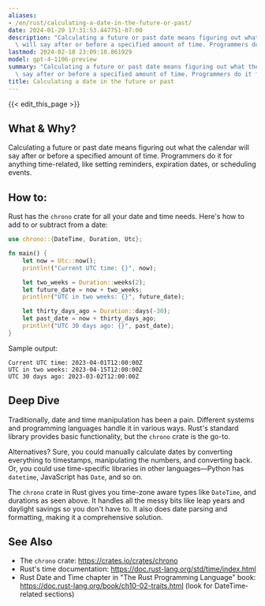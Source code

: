 ```yaml
---
aliases:
- /en/rust/calculating-a-date-in-the-future-or-past/
date: 2024-01-20 17:31:53.447751-07:00
description: "Calculating a future or past date means figuring out what the calendar\
  \ will say after or before a specified amount of time. Programmers do it for anything\u2026"
lastmod: 2024-02-18 23:09:10.861929
model: gpt-4-1106-preview
summary: "Calculating a future or past date means figuring out what the calendar will\
  \ say after or before a specified amount of time. Programmers do it for anything\u2026"
title: Calculating a date in the future or past
---
```


{{< edit_this_page >}}

## What & Why?

Calculating a future or past date means figuring out what the calendar will say after or before a specified amount of time. Programmers do it for anything time-related, like setting reminders, expiration dates, or scheduling events.

## How to:

Rust has the `chrono` crate for all your date and time needs. Here's how to add to or subtract from a date:

```rust
use chrono::{DateTime, Duration, Utc};

fn main() {
    let now = Utc::now();
    println!("Current UTC time: {}", now);

    let two_weeks = Duration::weeks(2);
    let future_date = now + two_weeks;
    println!("UTC in two weeks: {}", future_date);

    let thirty_days_ago = Duration::days(-30);
    let past_date = now + thirty_days_ago;
    println!("UTC 30 days ago: {}", past_date);
}
```

Sample output:

```
Current UTC time: 2023-04-01T12:00:00Z
UTC in two weeks: 2023-04-15T12:00:00Z
UTC 30 days ago: 2023-03-02T12:00:00Z
```

## Deep Dive

Traditionally, date and time manipulation has been a pain. Different systems and programming languages handle it in various ways. Rust's standard library provides basic functionality, but the `chrono` crate is the go-to.

Alternatives? Sure, you could manually calculate dates by converting everything to timestamps, manipulating the numbers, and converting back. Or, you could use time-specific libraries in other languages—Python has `datetime`, JavaScript has `Date`, and so on.

The `chrono` crate in Rust gives you time-zone aware types like `DateTime`, and durations as seen above. It handles all the messy bits like leap years and daylight savings so you don't have to. It also does date parsing and formatting, making it a comprehensive solution.

## See Also

- The `chrono` crate: https://crates.io/crates/chrono
- Rust's time documentation: https://doc.rust-lang.org/std/time/index.html
- Rust Date and Time chapter in "The Rust Programming Language" book: https://doc.rust-lang.org/book/ch10-02-traits.html (look for DateTime-related sections)
